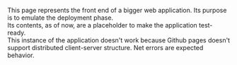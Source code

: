 This page represents the front end of a bigger web application.
Its purpose is to emulate the deployment phase.  
Its contents, as of now, are a placeholder to make the application test-ready.  
This instance of the application doesn't work because Github pages doesn't support distributed client-server structure. Net errors are expected behavior.